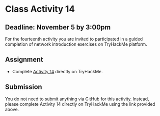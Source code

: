 # Class Activity 14

## Deadline: November 5 by 3:00pm

For the fourteenth activity you are invited to participated in a guided completion of network introduction exercises on TryHackMe platform.

## Assignment

-  Complete [Activity 14](https://tryhackme.com/jr/alleghenyintronetworkingc5) directly on TryHackMe.

## Submission

You do not need to submit anything via GitHub for this activity. Instead, please complete Activity 14 directly on TryHackMe using the link provided above.

